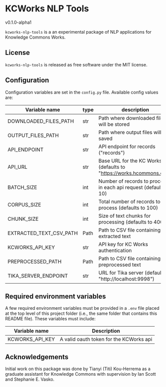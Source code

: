 # KCWorks NLP Tools

v0.1.0-alpha1

`kcworks-nlp-tools` is a an experimental package of NLP applications for Knowledge Commons Works.

## License

`kcworks-nlp-tools` is released as free software under the MIT license.

## Configuration

Configuration variables are set in the `config.py` file. Available config values are:

| Variable name           | type | description                                                              |
|-------------------------|------|--------------------------------------------------------------------------|
| DOWNLOADED_FILES_PATH   | str  | Path where downloaded files will be stored                               |
| OUTPUT_FILES_PATH       | str  | Path where output files will be saved                                    |
| API_ENDPOINT            | str  | API endpoint for records ("records")                                     |
| API_URL                 | str  | Base URL for the KC Works API (defaults to "https://works.hcommons.org") |
| BATCH_SIZE              | int  | Number of records to process in each api request (defaults to 10)        |
| CORPUS_SIZE             | int  | Total number of records to process (defaults to 100)                     |
| CHUNK_SIZE              | int  | Size of text chunks for processing (defaults to 400)                     |
| EXTRACTED_TEXT_CSV_PATH | Path | Path to CSV file containing extracted text                               |
| KCWORKS_API_KEY         | str  | API key for KC Works authentication                                      |
| PREPROCESSED_PATH       | Path | Path to CSV file containing preprocessed text                            |
| TIKA_SERVER_ENDPOINT    | str  | URL for Tika server (defaults to "http://localhost:9998")                |


## Required environment variables

A few required environment variables must be provided in a `.env` file placed at the top level of this project folder (i.e., the same folder that contains this README file). These variables must include:

| Variable name   | Description                             |
|-----------------|-----------------------------------------|
| KCWORKS_API_KEY | A valid oauth token for the KCWorks api |

## Acknowledgements
Initial work on this package was done by Tianyi (Titi) Kou-Herrema as a graduate assistant for Knowledge Commons with supervision by Ian Scott and Stephanie E. Vasko.
